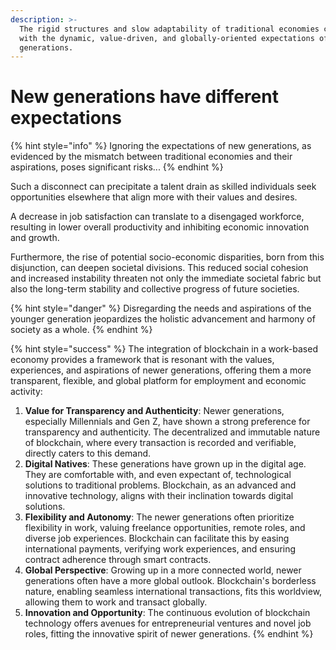 ```yaml
---
description: >-
  The rigid structures and slow adaptability of traditional economies contrast
  with the dynamic, value-driven, and globally-oriented expectations of newer
  generations.
---
```


# New generations have different expectations

{% hint style="info" %}
Ignoring the expectations of new generations, as evidenced by the mismatch between traditional economies and their aspirations, poses significant risks...
{% endhint %}

Such a disconnect can precipitate a talent drain as skilled individuals seek opportunities elsewhere that align more with their values and desires.&#x20;

A decrease in job satisfaction can translate to a disengaged workforce, resulting in lower overall productivity and inhibiting economic innovation and growth.&#x20;

Furthermore, the rise of potential socio-economic disparities, born from this disjunction, can deepen societal divisions. This reduced social cohesion and increased instability threaten not only the immediate societal fabric but also the long-term stability and collective progress of future societies.&#x20;

{% hint style="danger" %}
Disregarding the needs and aspirations of the younger generation jeopardizes the holistic advancement and harmony of society as a whole.
{% endhint %}

{% hint style="success" %}
The integration of blockchain in a work-based economy provides a framework that is resonant with the values, experiences, and aspirations of newer generations, offering them a more transparent, flexible, and global platform for employment and economic activity:

1. **Value for Transparency and Authenticity**: Newer generations, especially Millennials and Gen Z, have shown a strong preference for transparency and authenticity. The decentralized and immutable nature of blockchain, where every transaction is recorded and verifiable, directly caters to this demand.
2. **Digital Natives**: These generations have grown up in the digital age. They are comfortable with, and even expectant of, technological solutions to traditional problems. Blockchain, as an advanced and innovative technology, aligns with their inclination towards digital solutions.
3. **Flexibility and Autonomy**: The newer generations often prioritize flexibility in work, valuing freelance opportunities, remote roles, and diverse job experiences. Blockchain can facilitate this by easing international payments, verifying work experiences, and ensuring contract adherence through smart contracts.
4. **Global Perspective**: Growing up in a more connected world, newer generations often have a more global outlook. Blockchain's borderless nature, enabling seamless international transactions, fits this worldview, allowing them to work and transact globally.
5. **Innovation and Opportunity**: The continuous evolution of blockchain technology offers avenues for entrepreneurial ventures and novel job roles, fitting the innovative spirit of newer generations.
{% endhint %}
